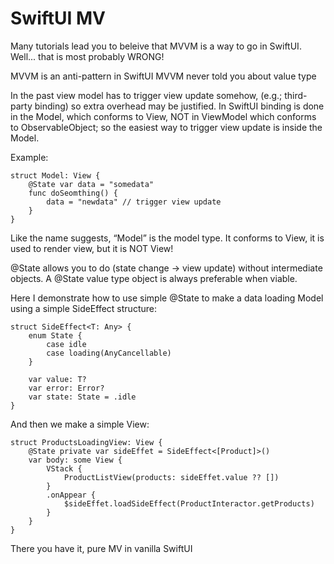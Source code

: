 # SwiftUI MV 

Many tutorials lead you to beleive that MVVM is a way to go in SwiftUI.
Well... that is most probably WRONG!

MVVM is an anti-pattern in SwiftUI
MVVM never told you about value type

In the past view model has to trigger view update somehow, (e.g.; third-party binding) so extra overhead may be justified.
In SwiftUI binding is done in the Model, which conforms to View, NOT in ViewModel which conforms to ObservableObject; so the easiest way to trigger view update is inside the Model.

Example:
```
struct Model: View {
    @State var data = "somedata"
    func doSeomthing() {
        data = "newdata" // trigger view update
    }
}
```

Like the name suggests, “Model” is the model type. It conforms to View, it is used to render view, but it is NOT View!

@State allows you to do (state change -> view update) without intermediate objects. A @State value type object is always preferable when viable.

Here I demonstrate how to use simple @State to make a data loading Model using a simple SideEffect structure:
```
struct SideEffect<T: Any> {
    enum State {
        case idle
        case loading(AnyCancellable)
    }

    var value: T?
    var error: Error?
    var state: State = .idle
}
```

And then we make a simple View:

```
struct ProductsLoadingView: View {
    @State private var sideEffet = SideEffect<[Product]>()
    var body: some View {
        VStack {            
            ProductListView(products: sideEffet.value ?? [])
        }
        .onAppear {
            $sideEffet.loadSideEffect(ProductInteractor.getProducts)
        }
    }
}
```

There you have it, pure MV in vanilla SwiftUI
